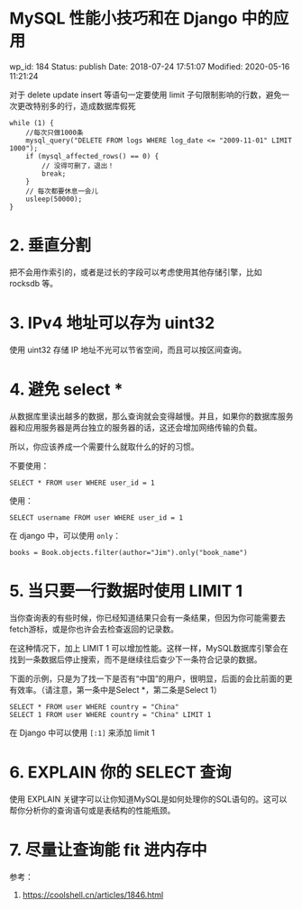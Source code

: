 # MySQL 性能小技巧和在 Django 中的应用


wp_id: 184
Status: publish
Date: 2018-07-24 17:51:07
Modified: 2020-05-16 11:21:24


对于 delete update insert 等语句一定要使用 limit 子句限制影响的行数，避免一次更改特别多的行，造成数据库假死

```
while (1) {
    //每次只做1000条
    mysql_query("DELETE FROM logs WHERE log_date <= "2009-11-01" LIMIT 1000");
    if (mysql_affected_rows() == 0) {
        // 没得可删了，退出！
        break;
    }
    // 每次都要休息一会儿
    usleep(50000);
}
```

# 2. 垂直分割

把不会用作索引的，或者是过长的字段可以考虑使用其他存储引擎，比如 rocksdb 等。

# 3. IPv4 地址可以存为 uint32

使用 uint32 存储 IP 地址不光可以节省空间，而且可以按区间查询。

# 4. 避免 select *

从数据库里读出越多的数据，那么查询就会变得越慢。并且，如果你的数据库服务器和应用服务器是两台独立的服务器的话，这还会增加网络传输的负载。

所以，你应该养成一个需要什么就取什么的好的习惯。

不要使用：

```
SELECT * FROM user WHERE user_id = 1
```

使用：

```
SELECT username FROM user WHERE user_id = 1
```

在 django 中，可以使用 `only`：

```
books = Book.objects.filter(author="Jim").only("book_name")
```

# 5. 当只要一行数据时使用 LIMIT 1

当你查询表的有些时候，你已经知道结果只会有一条结果，但因为你可能需要去fetch游标，或是你也许会去检查返回的记录数。

在这种情况下，加上 LIMIT 1 可以增加性能。这样一样，MySQL数据库引擎会在找到一条数据后停止搜索，而不是继续往后查少下一条符合记录的数据。

下面的示例，只是为了找一下是否有“中国”的用户，很明显，后面的会比前面的更有效率。（请注意，第一条中是Select *，第二条是Select 1）

```
SELECT * FROM user WHERE country = "China"
SELECT 1 FROM user WHERE country = "China" LIMIT 1
```

在 Django 中可以使用 `[:1]` 来添加 limit 1

# 6. EXPLAIN 你的 SELECT 查询

使用 EXPLAIN 关键字可以让你知道MySQL是如何处理你的SQL语句的。这可以帮你分析你的查询语句或是表结构的性能瓶颈。

# 7. 尽量让查询能 fit 进内存中

参考：

1. https://coolshell.cn/articles/1846.html